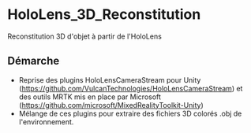 # HoloLens_3D_Reconstitution
Reconstitution 3D d'objet à partir de l'HoloLens

## Démarche

- Reprise des plugins HoloLensCameraStream pour Unity (https://github.com/VulcanTechnologies/HoloLensCameraStream) et des outils MRTK mis en place par Microsoft (https://github.com/microsoft/MixedRealityToolkit-Unity)
- Mélange de ces plugins pour extraire des fichiers 3D colorés .obj de l'environnement.
